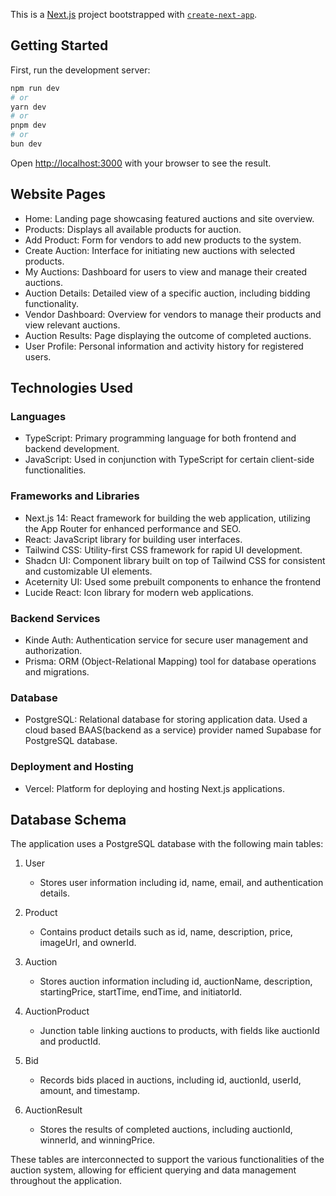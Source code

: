 This is a [Next.js](https://nextjs.org) project bootstrapped with [`create-next-app`](https://nextjs.org/docs/app/api-reference/cli/create-next-app).

## Getting Started

First, run the development server:

```bash
npm run dev
# or
yarn dev
# or
pnpm dev
# or
bun dev
```

Open [http://localhost:3000](http://localhost:3000) with your browser to see the result.


<!-- Deatils about the different pages of website -->

## Website Pages

- Home: Landing page showcasing featured auctions and site overview.
- Products: Displays all available products for auction.
- Add Product: Form for vendors to add new products to the system.
- Create Auction: Interface for initiating new auctions with selected products.
- My Auctions: Dashboard for users to view and manage their created auctions.
- Auction Details: Detailed view of a specific auction, including bidding functionality.
- Vendor Dashboard: Overview for vendors to manage their products and view relevant auctions.
- Auction Results: Page displaying the outcome of completed auctions.
- User Profile: Personal information and activity history for registered users.

<!-- Services, Frameworks and Dtabases used -->

## Technologies Used

### Languages
- TypeScript: Primary programming language for both frontend and backend development.
- JavaScript: Used in conjunction with TypeScript for certain client-side functionalities.

### Frameworks and Libraries
- Next.js 14: React framework for building the web application, utilizing the App Router for enhanced performance and SEO.
- React: JavaScript library for building user interfaces.
- Tailwind CSS: Utility-first CSS framework for rapid UI development.
- Shadcn UI: Component library built on top of Tailwind CSS for consistent and customizable UI elements.
- Aceternity UI: Used some prebuilt components to enhance the frontend
- Lucide React: Icon library for modern web applications.

### Backend Services
- Kinde Auth: Authentication service for secure user management and authorization.
- Prisma: ORM (Object-Relational Mapping) tool for database operations and migrations.

### Database
- PostgreSQL: Relational database for storing application data. Used a cloud based BAAS(backend as a service) provider named Supabase for PostgreSQL database.

### Deployment and Hosting
- Vercel: Platform for deploying and hosting Next.js applications.

## Database Schema

The application uses a PostgreSQL database with the following main tables:

1. User
   - Stores user information including id, name, email, and authentication details.

2. Product
   - Contains product details such as id, name, description, price, imageUrl, and ownerId.

3. Auction
   - Stores auction information including id, auctionName, description, startingPrice, startTime, endTime, and initiatorId.

4. AuctionProduct
   - Junction table linking auctions to products, with fields like auctionId and productId.

5. Bid
   - Records bids placed in auctions, including id, auctionId, userId, amount, and timestamp.

6. AuctionResult
   - Stores the results of completed auctions, including auctionId, winnerId, and winningPrice.

These tables are interconnected to support the various functionalities of the auction system, allowing for efficient querying and data management throughout the application.




